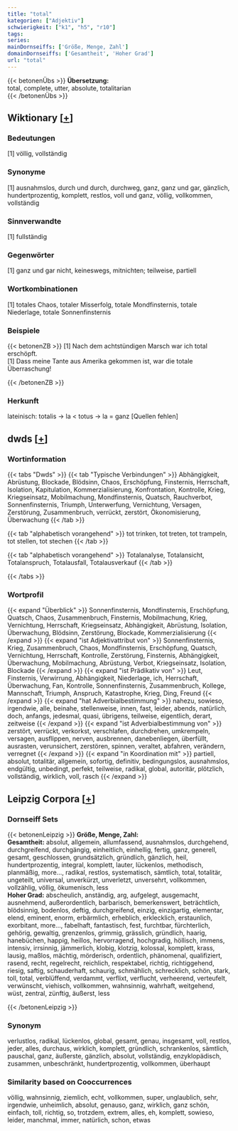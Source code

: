 ```yaml
---
title: "total"
kategorien: ["Adjektiv"]
schwierigkeit: ["k1", "h5", "r10"]
tags:
series:
mainDornseiffs: ['Größe, Menge, Zahl']
domainDornseiffs: ['Gesamtheit', 'Hoher Grad']
url: "total"
---
```


{{< betonenÜbs >}}
**Übersetzung:**  
total, complete, utter, absolute, totalitarian  
{{< /betonenÜbs >}}

## Wiktionary [[+](https://de.wiktionary.org/wiki/total)]

### Bedeutungen
[1] völlig, vollständig  

### Synonyme
[1] ausnahmslos, durch und durch, durchweg, ganz, ganz und gar, gänzlich, hundertprozentig, komplett, restlos, voll und ganz, völlig, vollkommen, vollständig  

### Sinnverwandte
[1] fullständig  

### Gegenwörter
[1] ganz und gar nicht, keineswegs, mitnichten; teilweise, partiell  

### Wortkombinationen
[1] totales Chaos, totaler Misserfolg, totale Mondfinsternis, totale Niederlage, totale Sonnenfinsternis  

### Beispiele
{{< betonenZB >}}
[1] Nach dem achtstündigen Marsch war ich total erschöpft.  
[1] Dass meine Tante aus Amerika gekommen ist, war die totale Überraschung!  

{{< /betonenZB >}}
### Herkunft
lateinisch: totalis → la < totus → la = ganz [Quellen fehlen]  



## dwds [[+](https://www.dwds.de/wb/total)]

### Wortinformation
{{< tabs "Dwds" >}}
{{< tab "Typische Verbindungen" >}}
Abhängigkeit, Abrüstung, Blockade, Blödsinn, Chaos, Erschöpfung, Finsternis, Herrschaft, Isolation, Kapitulation, Kommerzialisierung, Konfrontation, Kontrolle, Krieg, Kriegseinsatz, Mobilmachung, Mondfinsternis, Quatsch, Rauchverbot, Sonnenfinsternis, Triumph, Unterwerfung, Vernichtung, Versagen, Zerstörung, Zusammenbruch, verrückt, zerstört, Ökonomisierung, Überwachung
{{< /tab >}}

{{< tab "alphabetisch vorangehend" >}}
tot trinken, tot treten, tot trampeln, tot stellen, tot stechen
{{< /tab >}}

{{< tab "alphabetisch vorangehend" >}}
Totalanalyse, Totalansicht, Totalanspruch, Totalausfall, Totalausverkauf
{{< /tab >}}

{{< /tabs >}}

### Wortprofil
{{< expand "Überblick" >}} Sonnenfinsternis, Mondfinsternis, Erschöpfung, Quatsch, Chaos, Zusammenbruch, Finsternis, Mobilmachung, Krieg, Vernichtung, Herrschaft, Kriegseinsatz, Abhängigkeit, Abrüstung, Isolation, Überwachung, Blödsinn, Zerstörung, Blockade, Kommerzialisierung {{< /expand >}}
{{< expand "ist Adjektivattribut von" >}} Sonnenfinsternis, Krieg, Zusammenbruch, Chaos, Mondfinsternis, Erschöpfung, Quatsch, Vernichtung, Herrschaft, Kontrolle, Zerstörung, Finsternis, Abhängigkeit, Überwachung, Mobilmachung, Abrüstung, Verbot, Kriegseinsatz, Isolation, Blockade {{< /expand >}}
{{< expand "ist Prädikativ von" >}} Leut, Finsternis, Verwirrung, Abhängigkeit, Niederlage, ich, Herrschaft, Überwachung, Fan, Kontrolle, Sonnenfinsternis, Zusammenbruch, Kollege, Mannschaft, Triumph, Anspruch, Katastrophe, Krieg, Ding, Freund {{< /expand >}}
{{< expand "hat Adverbialbestimmung" >}} nahezu, sowieso, irgendwie, alle, beinahe, stellenweise, innen, fast, leider, abends, natürlich, doch, anfangs, jedesmal, quasi, übrigens, teilweise, eigentlich, derart, zeitweise {{< /expand >}}
{{< expand "ist Adverbialbestimmung von" >}} zerstört, verrückt, verkorkst, verschlafen, durchdrehen, umkrempeln, versagen, ausflippen, nerven, ausbrennen, danebenliegen, überfüllt, ausrasten, verunsichert, zerstören, spinnen, veraltet, abfahren, verändern, verregnet {{< /expand >}}
{{< expand "in Koordination mit" >}} partiell, absolut, totalitär, allgemein, sofortig, definitiv, bedingungslos, ausnahmslos, endgültig, unbedingt, perfekt, teilweise, radikal, global, autoritär, plötzlich, vollständig, wirklich, voll, rasch {{< /expand >}}

## Leipzig Corpora [[+](https://corpora.uni-leipzig.de/en/res?word=total&corpusId=deu_newscrawl-public_2018)]

### Dornseiff Sets
{{< betonenLeipzig >}}
**Größe, Menge, Zahl:**  
**Gesamtheit:** absolut, allgemein, allumfassend, ausnahmslos, durchgehend, durchgreifend, durchgängig, einheitlich, einhellig, fertig, ganz, generell, gesamt, geschlossen, grundsätzlich, gründlich, gänzlich, heil, hundertprozentig, integral, komplett, lauter, lückenlos, methodisch, planmäßig, more..., radikal, restlos, systematisch, sämtlich, total, totalitär, ungeteilt, universal, unverkürzt, unverletzt, unversehrt, vollkommen, vollzählig, völlig, ökumenisch, less  
**Hoher Grad:** abscheulich, anständig, arg, aufgelegt, ausgemacht, ausnehmend, außerordentlich, barbarisch, bemerkenswert, beträchtlich, blödsinnig, bodenlos, deftig, durchgreifend, einzig, einzigartig, elementar, elend, eminent, enorm, erbärmlich, erheblich, erklecklich, erstaunlich, exorbitant, more..., fabelhaft, fantastisch, fest, furchtbar, fürchterlich, gehörig, gewaltig, grenzenlos, grimmig, grässlich, gründlich, haarig, hanebüchen, happig, heillos, hervorragend, hochgradig, höllisch, immens, intensiv, irrsinnig, jämmerlich, klobig, klotzig, kolossal, komplett, krass, lausig, maßlos, mächtig, mörderisch, ordentlich, phänomenal, qualifiziert, rasend, recht, regelrecht, reichlich, respektabel, richtig, richtiggehend, riesig, saftig, schauderhaft, schaurig, schmählich, schrecklich, schön, stark, toll, total, verblüffend, verdammt, verflixt, verflucht, verheerend, verteufelt, verwünscht, viehisch, vollkommen, wahnsinnig, wahrhaft, weitgehend, wüst, zentral, zünftig, äußerst, less  

{{< /betonenLeipzig >}}

### Synonym
verlustlos, radikal, lückenlos, global, gesamt, genau, insgesamt, voll, restlos, jeder, alles, durchaus, wirklich, komplett, gründlich, schrankenlos, sämtlich, pauschal, ganz, äußerste, gänzlich, absolut, vollständig, enzyklopädisch, zusammen, unbeschränkt, hundertprozentig, vollkommen, überhaupt


### Similarity based on Cooccurrences
völlig, wahnsinnig, ziemlich, echt, vollkommen, super, unglaublich, sehr, irgendwie, unheimlich, absolut, genauso, ganz, wirklich, ganz schön, einfach, toll, richtig, so, trotzdem, extrem, alles, eh, komplett, sowieso, leider, manchmal, immer, natürlich, schon, etwas

